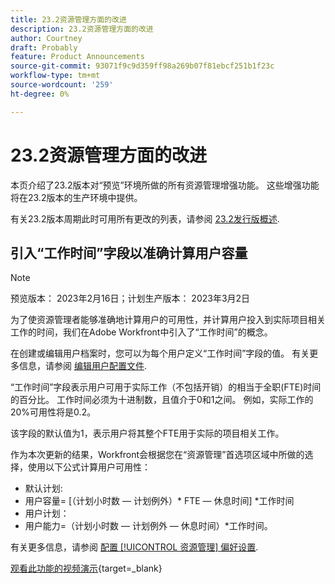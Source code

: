 ```yaml
---
title: 23.2资源管理方面的改进
description: 23.2资源管理方面的改进
author: Courtney
draft: Probably
feature: Product Announcements
source-git-commit: 93071f9c9d359ff98a269b07f81ebcf251b1f23c
workflow-type: tm+mt
source-wordcount: '259'
ht-degree: 0%

---
```


# 23.2资源管理方面的改进

本页介绍了23.2版本对“预览”环境所做的所有资源管理增强功能。 这些增强功能将在23.2版本的生产环境中提供。

有关23.2版本周期此时可用所有更改的列表，请参阅 [23.2发行版概述](/help/quicksilver/product-announcements/product-releases/23.2-release-activity/23-2-release-overview.md).

## 引入“工作时间”字段以准确计算用户容量

>[!NOTE]
>
>预览版本： 2023年2月16日；计划生产版本： 2023年3月2日

为了使资源管理者能够准确地计算用户的可用性，并计算用户投入到实际项目相关工作的时间，我们在Adobe Workfront中引入了“工作时间”的概念。

在创建或编辑用户档案时，您可以为每个用户定义“工作时间”字段的值。 有关更多信息，请参阅 [编辑用户配置文件](/help/quicksilver/administration-and-setup/add-users/create-and-manage-users/edit-a-users-profile.md).

“工作时间”字段表示用户可用于实际工作（不包括开销）的相当于全职(FTE)时间的百分比。 工作时间必须为十进制数，且值介于0和1之间。 例如，实际工作的20%可用性将是0.2。

该字段的默认值为1，表示用户将其整个FTE用于实际的项目相关工作。

作为本次更新的结果，Workfront会根据您在“资源管理”首选项区域中所做的选择，使用以下公式计算用户可用性：

* 默认计划:
* 用户容量= [（计划小时数 — 计划例外）* FTE — 休息时间] *工作时间
* 用户计划：
* 用户能力=（计划小时数 — 计划例外 — 休息时间）*工作时间。

有关更多信息，请参阅 [配置 [!UICONTROL 资源管理] 偏好设置](/help/quicksilver/administration-and-setup/set-up-workfront/configure-system-defaults/configure-resource-mgmt-preferences.md).

[观看此功能的视频演示](https://video.tv.adobe.com/v/3415608/){target=_blank}